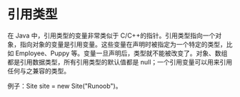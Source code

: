 # 引用类型

在 Java 中，引用类型的变量非常类似于 C/C++的指针。引用类型指向一个对象，指向对象的变量是引用变量。这些变量在声明时被指定为一个特定的类型，比如 Employee、Puppy 等。变量一旦声明后，类型就不能被改变了。对象、数组都是引用数据类型，所有引用类型的默认值都是 null；一个引用变量可以用来引用任何与之兼容的类型。

例子：Site site = new Site("Runoob")。
